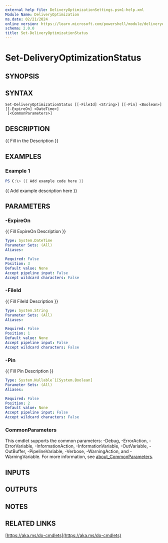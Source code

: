 ```yaml
---
external help file: DeliveryOptimizationSettings.psm1-help.xml
Module Name: DeliveryOptimization
ms.date: 02/21/2024
online version: https://learn.microsoft.com/powershell/module/deliveryoptimization/set-deliveryoptimizationstatus?view=windowsserver2025-ps&wt.mc_id=ps-gethelp
schema: 2.0.0
title: Set-DeliveryOptimizationStatus
---
```


# Set-DeliveryOptimizationStatus

## SYNOPSIS

## SYNTAX

```
Set-DeliveryOptimizationStatus [[-FileId] <String>] [[-Pin] <Boolean>] [[-ExpireOn] <DateTime>]
 [<CommonParameters>]
```

## DESCRIPTION

{{ Fill in the Description }}

## EXAMPLES

### Example 1

```powershell
PS C:\> {{ Add example code here }}
```

{{ Add example description here }}

## PARAMETERS

### -ExpireOn

{{ Fill ExpireOn Description }}

```yaml
Type: System.DateTime
Parameter Sets: (All)
Aliases:

Required: False
Position: 3
Default value: None
Accept pipeline input: False
Accept wildcard characters: False
```

### -FileId

{{ Fill FileId Description }}

```yaml
Type: System.String
Parameter Sets: (All)
Aliases:

Required: False
Position: 1
Default value: None
Accept pipeline input: False
Accept wildcard characters: False
```

### -Pin

{{ Fill Pin Description }}

```yaml
Type: System.Nullable`1[System.Boolean]
Parameter Sets: (All)
Aliases:

Required: False
Position: 2
Default value: None
Accept pipeline input: False
Accept wildcard characters: False
```

### CommonParameters

This cmdlet supports the common parameters: -Debug, -ErrorAction, -ErrorVariable,
-InformationAction, -InformationVariable, -OutVariable, -OutBuffer, -PipelineVariable, -Verbose,
-WarningAction, and -WarningVariable. For more information, see
[about_CommonParameters](http://go.microsoft.com/fwlink/?LinkID=113216).

## INPUTS

## OUTPUTS

## NOTES

## RELATED LINKS

[https://aka.ms/do-cmdlets](https://aka.ms/do-cmdlets)
